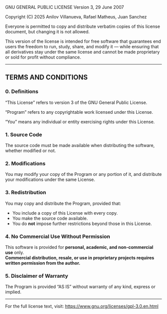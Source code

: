 GNU GENERAL PUBLIC LICENSE
Version 3, 29 June 2007

Copyright (C) 2025 Anilov Villanueva, Rafael Matheus, Juan Sanchez

Everyone is permitted to copy and distribute verbatim copies of this license document, but changing it is not allowed.

This version of the license is intended for free software that guarantees end users the freedom to run, study, share, and modify it — while ensuring that all derivatives stay under the same license and cannot be made proprietary or sold for profit without compliance.

---

## TERMS AND CONDITIONS

### 0. Definitions

“This License” refers to version 3 of the GNU General Public License.

“Program” refers to any copyrightable work licensed under this License.

“You” means any individual or entity exercising rights under this License.

### 1. Source Code

The source code must be made available when distributing the software, whether modified or not.

### 2. Modifications

You may modify your copy of the Program or any portion of it, and distribute your modifications under the same License.

### 3. Redistribution

You may copy and distribute the Program, provided that:

- You include a copy of this License with every copy.
- You make the source code available.
- You do **not** impose further restrictions beyond those in this License.

### 4. No Commercial Use Without Permission

This software is provided for **personal, academic, and non-commercial use** only.  
**Commercial distribution, resale, or use in proprietary projects requires written permission from the author.**

### 5. Disclaimer of Warranty

The Program is provided “AS IS” without warranty of any kind, express or implied.

---

For the full license text, visit: https://www.gnu.org/licenses/gpl-3.0.en.html
